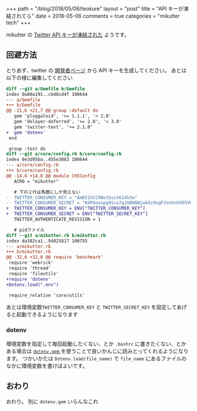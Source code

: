 +++
path = "/blog/2018/05/06/teokure"
layout = "post"
title = "API キーが凍結されてら"
date = 2018-05-06
comments = true
categories = "mikutter tech"
+++

mikutter の [Twitter API キーが凍結された](http://mikutter.hatenablog.com/entry/2018/05/05/164014) ようです。

## 回避方法
とりあず、twitter の [開発者ページ](https://developer.twitter.com/en.html) から API キーを生成してください。
あとは以下の様に編集してください

```diff
diff --git a/Gemfile b/Gemfile
index 0a88a191..cb48cd4f 100644
--- a/Gemfile
+++ b/Gemfile
@@ -21,6 +21,7 @@ group :default do
   gem 'pluggaloid', '>= 1.1.1', '< 2.0'
   gem 'delayer-deferred', '>= 2.0', '< 3.0'
   gem 'twitter-text', '>= 2.1.0'
+  gem 'dotenv'
 end

 group :test do
diff --git a/core/config.rb b/core/config.rb
index 6e3d95ba..455e3083 100644
--- a/core/config.rb
+++ b/core/config.rb
@@ -14,8 +14,8 @@ module CHIConfig
   ACRO = "mikutter"

   # 下の２行は馬鹿にしか見えない
-  TWITTER_CONSUMER_KEY = "AmDS1hCCXWstbss5624kVw"
-  TWITTER_CONSUMER_SECRET = "KOPOooopg9Scu7gJUBHBWjwkXz9xgPJxnhnhO55VQ"
+  TWITTER_CONSUMER_KEY = ENV["TWITTER_CONSUMER_KEY"]
+  TWITTER_CONSUMER_SECRET = ENV["TWITTER_SECRET_KEY"]
   TWITTER_AUTHENTICATE_REVISION = 1

   # pidファイル
diff --git a/mikutter.rb b/mikutter.rb
index da302ca1..94025817 100755
--- a/mikutter.rb
+++ b/mikutter.rb
@@ -32,6 +32,8 @@ require 'benchmark'
 require 'webrick'
 require 'thread'
 require 'fileutils'
+require 'dotenv'
+Dotenv.load(".env")

 require_relative 'core/utils'
```

あとは環境変数`TWITTER_CONSUMER_KEY` と `TWITTER_SECRET_KEY` を設定してあげると起動できるようになります

### dotenv

環境変数を指定して毎回起動したくない、とか `.bashrc` に書きたくない、とかある場合は
[`dotenv.gem` ](https://github.com/bkeepers/dotenv) を使うことで良いかんじに読みとってくれるようになります。
つかいかたは `Dotenv.load(file_name)` で `file_name` にあるファイルのなかに環境変数を書けばよいです。

## おわり

おわり。
別に `dotenv.gem` いらんなこれ
